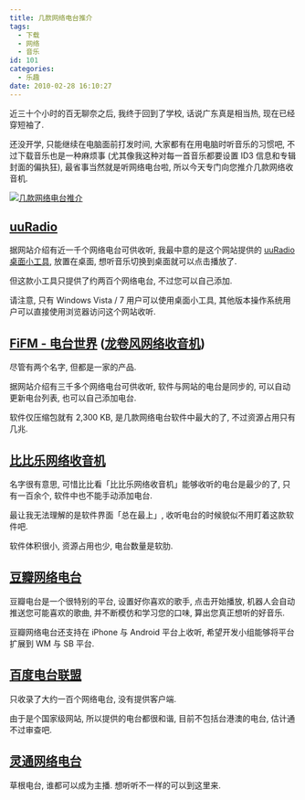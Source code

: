 ```yaml
---
title: 几款网络电台推介
tags:
  - 下载
  - 网络
  - 音乐
id: 101
categories:
  - 乐趣
date: 2010-02-28 16:10:27
---
```


近三十个小时的百无聊奈之后, 我终于回到了学校, 话说广东真是相当热, 现在已经穿短袖了.

还没开学, 只能继续在电脑面前打发时间, 大家都有在用电脑时听音乐的习惯吧, 不过下载音乐也是一种麻烦事 (尤其像我这种对每一首音乐都要设置 ID3 信息和专辑封面的偏执狂), 最省事当然就是听网络电台啦, 所以今天专门向您推介几款网络收音机.

[![几款网络电台推介](http://img.beamnote.com/2010/internet-radio.jpg)](http://img.beamnote.com/2010/internet-radio.jpg)<!-- more -->

## [uuRadio](http://uuradio.jijigugu.com/index.html)

据网站介绍有近一千个网络电台可供收听, 我最中意的是这个网站提供的 [uuRadio 桌面小工具](http://uuradio.jijigugu.com/download.html), 放置在桌面, 想听音乐切换到桌面就可以点击播放了.

但这款小工具只提供了约两百个网络电台, 不过您可以自己添加.

请注意, 只有 Windows Vista / 7 用户可以使用桌面小工具, 其他版本操作系统用户可以直接使用浏览器访问这个网站收听.

## [FiFM - 电台世界](http://fifm.cn/) ([龙卷风网络收音机](http://www.cradio.cn/))

尽管有两个名字, 但都是一家的产品.

据网站介绍有三千多个网络电台可供收听, 软件与网站的电台是同步的, 可以自动更新电台列表, 也可以自己添加电台.

软件仅压缩包就有 2,300 KB, 是几款网络电台软件中最大的了, 不过资源占用只有几兆.

## [比比乐网络收音机](http://www.bibile.net/)

名字很有意思, 可惜比比看「比比乐网络收音机」能够收听的电台是最少的了, 只有一百余个, 软件中也不能手动添加电台.

最让我无法理解的是软件界面「总在最上」, 收听电台的时候貌似不用盯着这款软件吧.

软件体积很小, 资源占用也少, 电台数量是软肋.

## [豆瓣网络电台](http://douban.fm/)

豆瓣电台是一个很特别的平台, 设置好你喜欢的歌手, 点击开始播放, 机器人会自动推送您可能喜欢的歌曲, 并不断模仿和学习您的口味, 算出您真正想听的好音乐.

豆瓣网络电台还支持在 iPhone 与 Android 平台上收听, 希望开发小组能够将平台扩展到 WM 与 SB 平台.

## [百度电台联盟](http://list.mp3.baidu.com/radio/)

只收录了大约一百个网络电台, 没有提供客户端.

由于是个国家级网站, 所以提供的电台都很和谐, 目前不包括台港澳的电台, 估计通不过审查吧.

## [灵通网络电台](http://www.am100.cn/)

草根电台, 谁都可以成为主播. 想听听不一样的可以到这里来.
